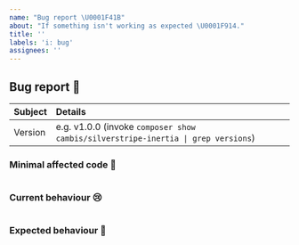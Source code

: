 ```yaml
---
name: "Bug report \U0001F41B"
about: "If something isn't working as expected \U0001F914."
title: ''
labels: 'i: bug'
assignees: ''
---
```


## Bug report 🐛

<!-- Kia ora, thank you for taking the time to report a bug. -->

| Subject        | Details                                                                          |
| :------------- | :--------------------------------------------------------------------------------|
| Version        | e.g. v1.0.0 (invoke `composer show cambis/silverstripe-inertia \| grep versions`) |

<!-- Please provide a clear and concise description of the problem. -->

### Minimal affected code 🚨

<!-- Please provide a minimal reproduction of the affected code here. -->
```php
```

### Current behaviour 😢

<!-- Please provide a minimal reproduction of the current processed code -->
```php
```

### Expected behaviour 🙂

<!-- Please provide a minimal reproduction of what the processed code should be. -->
```php
```
